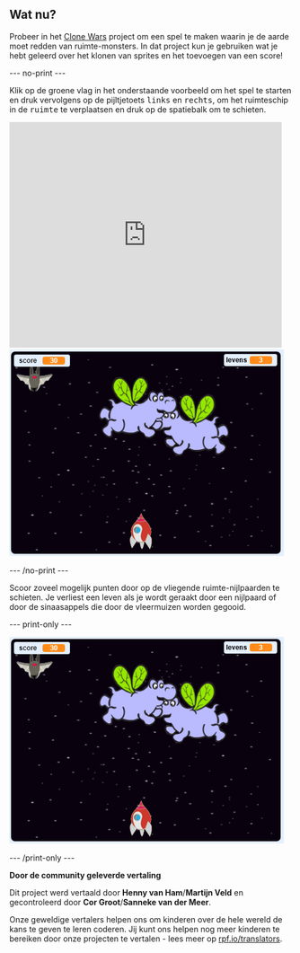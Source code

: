 ## Wat nu?

Probeer in het [Clone Wars](https://projects.raspberrypi.org/nl-NL/projects/clone-wars?utm_source=pathway&utm_medium=whatnext&utm_campaign=projects) project om een spel te maken waarin je de aarde moet redden van ruimte-monsters. In dat project kun je gebruiken wat je hebt geleerd over het klonen van sprites en het toevoegen van een score!

--- no-print ---

Klik op de groene vlag in het onderstaande voorbeeld om het spel te starten en druk vervolgens op de pijltjetoets <kbd>links</kbd> en <kbd>rechts</kbd>, om het ruimteschip in de <kbd>ruimte</kbd> te verplaatsen en druk op de spatiebalk om te schieten.

<div class="scratch-preview">
  <iframe allowtransparency="true" width="485" height="402" src="https://scratch.mit.edu/projects/embed/334761740/?autostart=false" frameborder="0" scrolling="no"></iframe>
  <img src="images/clone-showcase.png">
</div>

--- /no-print ---

Scoor zoveel mogelijk punten door op de vliegende ruimte-nijlpaarden te schieten. Je verliest een leven als je wordt geraakt door een nijlpaard of door de sinaasappels die door de vleermuizen worden gegooid.

--- print-only ---

![beschrijving](images/clone-showcase.png)

--- /print-only ---


**Door de community geleverde vertaling**

Dit project werd vertaald door **Henny van Ham**/**Martijn Veld** en gecontroleerd door **Cor Groot**/**Sanneke van der Meer**.

Onze geweldige vertalers helpen ons om kinderen over de hele wereld de kans te geven te leren coderen. Jij kunt ons helpen nog meer kinderen te bereiken door onze projecten te vertalen - lees meer op [rpf.io/translators](https://rpf.io/translators).